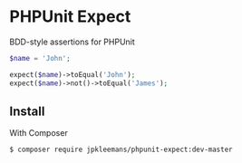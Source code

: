 # PHPUnit Expect
BDD-style assertions for PHPUnit

``` php
$name = 'John';

expect($name)->toEqual('John');
expect($name)->not()->toEqual('James');
```

## Install

With Composer

``` bash
$ composer require jpkleemans/phpunit-expect:dev-master
```
